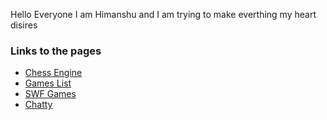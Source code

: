 Hello Everyone I am Himanshu and I am trying to make everthing my heart disires

### Links to the pages
- [Chess Engine](/Chess/)
- [Games List](/GBA/)
- [SWF Games](/swf/)
- [Chatty](/Chatty/)
